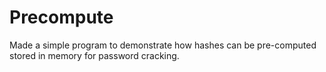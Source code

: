 # Precompute
Made a simple program to demonstrate how hashes can be pre-computed stored in memory for password cracking.
